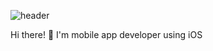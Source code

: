 ![header](https://capsule-render.vercel.app/api?type=rounded&color=gradient&text=%20RyuChanghwi%20&height=300&fontSize=100&textBg=true)

Hi there! 👋 I'm mobile app developer using iOS

